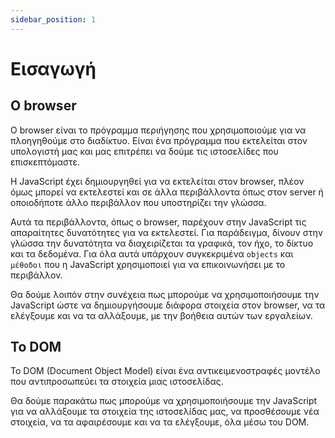 ```yaml
---
sidebar_position: 1
---
```


# Εισαγωγή

## Ο browser

Ο browser είναι το πρόγραμμα περιήγησης που χρησιμοποιούμε για να πλοηγηθούμε στο διαδίκτυο. Είναι ένα πρόγραμμα που εκτελείται στον υπολογιστή μας και μας επιτρέπει να δούμε τις ιστοσελίδες που επισκεπτόμαστε.

Η JavaScript έχει δημιουργηθεί για να εκτελείται στον browser, πλέον όμως μπορεί να εκτελεστεί και σε άλλα περιβάλλοντα όπως στον server ή οποιοδήποτε άλλο περιβάλλον που υποστηρίζει την γλώσσα.

Αυτά τα περιβάλλοντα, όπως ο browser, παρέχουν στην JavaScript τις απαραίτητες δυνατότητες για να εκτελεστεί. Για παράδειγμα, δίνουν στην γλώσσα την δυνατότητα να διαχειρίζεται τα γραφικά, τον ήχο, το δίκτυο και τα δεδομένα. Για όλα αυτά υπάρχουν συγκεκριμένα `objects` και `μέθοδοι` που η JavaScript χρησιμοποιεί για να επικοινωνήσει με το περιβάλλον.

Θα δούμε λοιπόν στην συνέχεια πως μπορούμε να χρησιμοποιήσουμε την JavaScript ώστε να δημιουργήσουμε διάφορα στοιχεία στον browser, να τα ελέγξουμε και να τα αλλάξουμε, με την βοήθεια αυτών των εργαλείων.

## Το DOM

Το DOM (Document Object Model) είναι ένα αντικειμενοστραφές μοντέλο που αντιπροσωπεύει τα στοιχεία μιας ιστοσελίδας.

Θα δούμε παρακάτω πως μπορούμε να χρησιμοποιήσουμε την JavaScript για να αλλάξουμε τα στοιχεία της ιστοσελίδας μας, να προσθέσουμε νέα στοιχεία, να τα αφαιρέσουμε και να τα ελέγξουμε, όλα μέσω του DOM.
